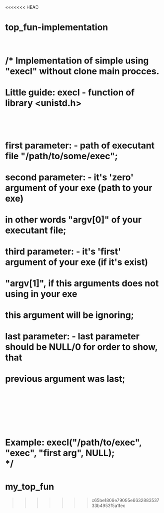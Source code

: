 <<<<<<< HEAD
# top_fun-implementation

<br>/* Implementation of simple using "execl" without clone main procces.<br/>
<br>Little guide: execl - function of library <unistd.h> <br/>
 <br>  <br/>
<br>   first parameter: - path of executant file "/path/to/some/exec";<br/>
 <br> second parameter: - it's 'zero' argument of your exe (path to your exe)<br/>
<br>		        in other words "argv[0]" of your executant file;<br/>
<br>   third parameter: - it's 'first' argument of your exe (if it's exist)<br/>
<br>		       "argv[1]", if this arguments does not using in your exe<br/>
<br>			this argument will be ignoring;<br/>
 <br>   last parameter: - last parameter should be NULL/0 for order to show, that<br/>
<br>		 	previous argument was last;<br/>
<br><br/>
<br><br/>
 <br>  Example:   execl("/path/to/exec", "exec", "first arg", NULL);<br/>
*/
=======
# my_top_fun
>>>>>>> c65be1809e79095e663288353733b4953f5a1fec
